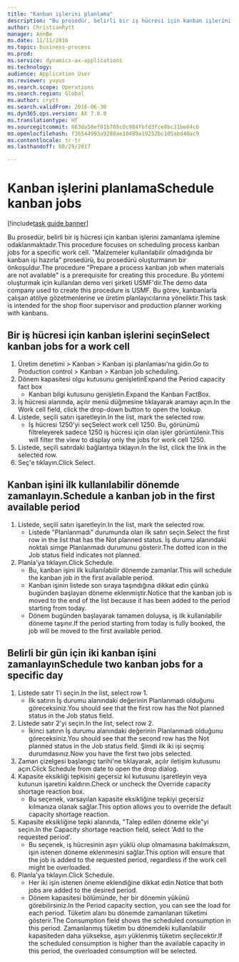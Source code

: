 ```yaml
--- 
title: "Kanban işlerini planlama"
description: "Bu prosedür, belirli bir iş hücresi için kanban işlerini zamanlama işlemine odaklanmaktadır."
author: ChristianRytt
manager: AnnBe
ms.date: 11/11/2016
ms.topic: business-process
ms.prod: 
ms.service: dynamics-ax-applications
ms.technology: 
audience: Application User
ms.reviewer: yuyus
ms.search.scope: Operations
ms.search.region: Global
ms.author: crytt
ms.search.validFrom: 2016-06-30
ms.dyn365.ops.version: AX 7.0.0
ms.translationtype: HT
ms.sourcegitcommit: 663da58ef01b705c0c984fbfd3fce8bc31be04c6
ms.openlocfilehash: f36544993a9280ae10489a19252bc105abd40ac9
ms.contentlocale: tr-tr
ms.lasthandoff: 08/29/2017

---
```

# <a name="schedule-kanban-jobs"></a><span data-ttu-id="95b67-103">Kanban işlerini planlama</span><span class="sxs-lookup"><span data-stu-id="95b67-103">Schedule kanban jobs</span></span>

[!include[task guide banner](../../includes/task-guide-banner.md)]

<span data-ttu-id="95b67-104">Bu prosedür, belirli bir iş hücresi için kanban işlerini zamanlama işlemine odaklanmaktadır.</span><span class="sxs-lookup"><span data-stu-id="95b67-104">This procedure focuses on scheduling process kanban jobs for a specific work cell.</span></span> <span data-ttu-id="95b67-105">"Malzemeler kullanılabilir olmadığında bir kanban işi hazırla" prosedürü, bu prosedürü oluşturmanın bir önkoşuldur.</span><span class="sxs-lookup"><span data-stu-id="95b67-105">The procedure "Prepare a process kanban job when materials are not available" is a prerequisite for creating this procedure.</span></span> <span data-ttu-id="95b67-106">Bu yöntemi oluşturmak için kullanılan demo veri şirketi USMF'dir.</span><span class="sxs-lookup"><span data-stu-id="95b67-106">The demo data company used to create this procedure is USMF.</span></span> <span data-ttu-id="95b67-107">Bu görev, kanbanlarla çalışan atölye gözetmenlerine ve üretim planlayıcılarına yöneliktir.</span><span class="sxs-lookup"><span data-stu-id="95b67-107">This task is intended for the shop floor supervisor and production planner working with kanbans.</span></span>


## <a name="select-kanban-jobs-for-a-work-cell"></a><span data-ttu-id="95b67-108">Bir iş hücresi için kanban işlerini seçin</span><span class="sxs-lookup"><span data-stu-id="95b67-108">Select kanban jobs for a work cell</span></span>
1. <span data-ttu-id="95b67-109">Üretim denetimi > Kanban > Kanban işi planlaması'na gidin.</span><span class="sxs-lookup"><span data-stu-id="95b67-109">Go to Production control > Kanban > Kanban job scheduling.</span></span>
2. <span data-ttu-id="95b67-110">Dönem kapasitesi olgu kutusunu genişletin</span><span class="sxs-lookup"><span data-stu-id="95b67-110">Expand the Period capacity fact box</span></span>
    * <span data-ttu-id="95b67-111">Kanban bilgi kutusunu genişletin.</span><span class="sxs-lookup"><span data-stu-id="95b67-111">Expand the Kanban FactBox.</span></span>  
3. <span data-ttu-id="95b67-112">İş hücresi alanında, açılır menü düğmesine tıklayarak aramayı açın.</span><span class="sxs-lookup"><span data-stu-id="95b67-112">In the Work cell field, click the drop-down button to open the lookup.</span></span>
4. <span data-ttu-id="95b67-113">Listede, seçili satırı işaretleyin.</span><span class="sxs-lookup"><span data-stu-id="95b67-113">In the list, mark the selected row.</span></span>
    * <span data-ttu-id="95b67-114">İş hücresi 1250'yi seç</span><span class="sxs-lookup"><span data-stu-id="95b67-114">Select work cell 1250.</span></span> <span data-ttu-id="95b67-115">Bu, görünümü filtreleyerek sadece 1250 iş hücresi için olan işler görüntülenir.</span><span class="sxs-lookup"><span data-stu-id="95b67-115">This will filter the view to display only the jobs for work cell 1250.</span></span>  
5. <span data-ttu-id="95b67-116">Listede, seçili satırdaki bağlantıya tıklayın.</span><span class="sxs-lookup"><span data-stu-id="95b67-116">In the list, click the link in the selected row.</span></span>
6. <span data-ttu-id="95b67-117">Seç'e tıklayın.</span><span class="sxs-lookup"><span data-stu-id="95b67-117">Click Select.</span></span>

## <a name="schedule-a-kanban-job-in-the-first-available-period"></a><span data-ttu-id="95b67-118">Kanban işini ilk kullanılabilir dönemde zamanlayın.</span><span class="sxs-lookup"><span data-stu-id="95b67-118">Schedule a kanban job in the first available period</span></span>
1. <span data-ttu-id="95b67-119">Listede, seçili satırı işaretleyin.</span><span class="sxs-lookup"><span data-stu-id="95b67-119">In the list, mark the selected row.</span></span>
    * <span data-ttu-id="95b67-120">Listede "Planlanmadı" durumunda olan ilk satırı seçin.</span><span class="sxs-lookup"><span data-stu-id="95b67-120">Select the first row in the list that has the Not planned status.</span></span> <span data-ttu-id="95b67-121">İş durumu alanındaki noktalı simge Planlanmadı durumunu gösterir.</span><span class="sxs-lookup"><span data-stu-id="95b67-121">The dotted icon in the Job status field indicates not planned.</span></span>  
2. <span data-ttu-id="95b67-122">Planla'ya tıklayın.</span><span class="sxs-lookup"><span data-stu-id="95b67-122">Click Schedule.</span></span>
    * <span data-ttu-id="95b67-123">Bu, kanban işini ilk kullanılabilir dönemde zamanlar.</span><span class="sxs-lookup"><span data-stu-id="95b67-123">This will schedule the kanban job in the first available period.</span></span>  
    * <span data-ttu-id="95b67-124">Kanban işinin listede son sıraya taşındığına dikkat edin çünkü bugünden başlayan döneme eklenmiştir.</span><span class="sxs-lookup"><span data-stu-id="95b67-124">Notice that the kanban job is moved to the end of the list because it has been added to the period starting from today.</span></span>  
    * <span data-ttu-id="95b67-125">Dönem bugünden başlayarak tamamen doluysa, iş ilk kullanılabilir döneme taşınır.</span><span class="sxs-lookup"><span data-stu-id="95b67-125">If the period starting from today is fully booked, the job will be moved to the first available period.</span></span>  

## <a name="schedule-two-kanban-jobs-for-a-specific-day"></a><span data-ttu-id="95b67-126">Belirli bir gün için iki kanban işini zamanlayın</span><span class="sxs-lookup"><span data-stu-id="95b67-126">Schedule two kanban jobs for a specific day</span></span>
1. <span data-ttu-id="95b67-127">Listede satır 1'i seçin.</span><span class="sxs-lookup"><span data-stu-id="95b67-127">In the list, select row 1.</span></span>
    * <span data-ttu-id="95b67-128">İlk satırın İş durumu alanındaki değerinin Planlanmadı olduğunu göreceksiniz.</span><span class="sxs-lookup"><span data-stu-id="95b67-128">You should see that the first row has the Not planned status in the Job status field.</span></span>  
2. <span data-ttu-id="95b67-129">Listede satır 2'yi seçin.</span><span class="sxs-lookup"><span data-stu-id="95b67-129">In the list, select row 2.</span></span>
    * <span data-ttu-id="95b67-130">İkinci satırın İş durumu alanındaki değerinin Planlanmadı olduğunu göreceksiniz.</span><span class="sxs-lookup"><span data-stu-id="95b67-130">You should see that the second row has the Not planned status in the Job status field.</span></span> <span data-ttu-id="95b67-131">Şimdi ilk iki işi seçmiş durumdasınız.</span><span class="sxs-lookup"><span data-stu-id="95b67-131">Now you have the first two jobs selected.</span></span>  
3. <span data-ttu-id="95b67-132">Zaman çizelgesi başlangıç tarihi'ne tıklayarak, açılır iletişim kutusunu açın.</span><span class="sxs-lookup"><span data-stu-id="95b67-132">Click Schedule from date to open the drop dialog.</span></span>
4. <span data-ttu-id="95b67-133">Kapasite eksikliği tepkisini geçersiz kıl kutusunu işaretleyin veya kutunun işaretini kaldırın.</span><span class="sxs-lookup"><span data-stu-id="95b67-133">Check or uncheck the Override capacity shortage reaction box.</span></span>
    * <span data-ttu-id="95b67-134">Bu seçenek, varsayılan kapasite eksikliğine tepkiyi geçersiz kılmanıza olanak sağlar.</span><span class="sxs-lookup"><span data-stu-id="95b67-134">This option allows you to override the default capacity shortage reaction.</span></span>  
5. <span data-ttu-id="95b67-135">Kapasite eksikliğine tepki alanında, "Talep edilen döneme ekle"yi seçin.</span><span class="sxs-lookup"><span data-stu-id="95b67-135">In the Capacity shortage reaction field, select 'Add to the requested period'.</span></span>
    * <span data-ttu-id="95b67-136">Bu seçenek, iş hücresinin aşırı yüklü olup olmamasına bakılmaksızın, işin istenen döneme eklenmesini sağlar.</span><span class="sxs-lookup"><span data-stu-id="95b67-136">This option will ensure that the job is added to the requested period, regardless if the work cell might be overloaded.</span></span>  
6. <span data-ttu-id="95b67-137">Planla'ya tıklayın.</span><span class="sxs-lookup"><span data-stu-id="95b67-137">Click Schedule.</span></span>
    * <span data-ttu-id="95b67-138">Her iki işin istenen öneme eklendiğine dikkat edin.</span><span class="sxs-lookup"><span data-stu-id="95b67-138">Notice that both jobs are added to the desired period.</span></span>  
    * <span data-ttu-id="95b67-139">Dönem kapasitesi bölümünde, her bir dönemin yükünü görebilirsiniz.</span><span class="sxs-lookup"><span data-stu-id="95b67-139">In the Period capacity section, you can see the load for each period.</span></span> <span data-ttu-id="95b67-140">Tüketim alanı bu dönemde zamanlanan tüketimi gösterir.</span><span class="sxs-lookup"><span data-stu-id="95b67-140">The Consumption field shows the scheduled consumption in this period.</span></span> <span data-ttu-id="95b67-141">Zamanlanmış tüketim bu dönemdeki kullanılabilir kapasiteden daha yüksekse, aşırı yüklenmiş tüketim seçilecektir.</span><span class="sxs-lookup"><span data-stu-id="95b67-141">If the scheduled consumption is higher than the available capacity in this period, the overloaded consumption will be selected.</span></span>  



